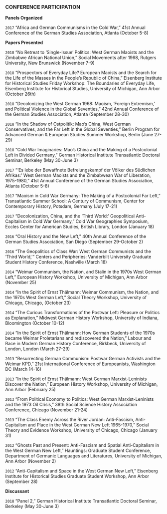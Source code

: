 ### CONFERENCE PARTICIPATION

**Panels Organized**

`2017` “Africa and German Communisms in the Cold War,” 41st Annual Conference of the German Studies Association, Atlanta (October 5-8)

**Papers Presented**

`2018` “No Retreat to ‘Single-Issue’ Politics: West German Maoists and the Zimbabwe African National Union,” Social Movements after 1968, Rutgers University, New Brunswick (November 7-9)

`2018` “Prospectors of Everyday Life? European Maoists and the Search for the Life of the Masses in the People’s Republic of China,” Eisenberg Institute for Historical Studies Friday Workshop: The Boundaries of Everyday Life, Eisenberg Institute for Historical Studies, University of Michigan, Ann Arbor (October 26th)

`2018` “Decolonizing the West German 1968: Maoism, ‘Foreign Extremism,’ and Political Violence in the Global Seventies,” 42nd Annual Conference of the German Studies Association, Atlanta (September 28-30)

`2018` “In the Shadow of Ostpolitik: Mao’s China, West German Conservatives, and the Far Left in the Global Seventies,” Berlin Program for Advanced German & European Studies Summer Workshop, Berlin (June 27-29)

`2018` “Cold War Imaginaries: Mao’s China and the Making of a Postcolonial
Left in Divided Germany,” German Historical Institute Transatlantic Doctoral Seminar, Berkeley (May 30-June 3)

`2017` “‘Es lebe der Bewaffnete Befreiungskampf der Völker des Südlichen Afrikas:’ West German Maoists and the Zimbabwean War of Liberation, 1975-1980,” 41st Annual Conference of the German Studies Association, Atlanta (October 5-8)

`2017` “Maoism in Cold War Germany: The Making of a Postcolonial Far Left,” Transatlantic Summer School: A Century of Communism, Center for Contemporary History, Potsdam, Germany (July 17-21)

`2017` “Decolonization, China, and the ‘Third World:’ Geopolitical Anti-Capitalism in Cold War Germany,” Cold War Geographies Symposium, Eccles Center for American Studies, British Library, London (January 18)

`2016` “Oral History and the New Left,” 40th Annual Conference of the German Studies Association, San Diego (September 29-October 2)

`2016` “The Geopolitics of Class War: West German Communists and the ‘Third World,’” Centers and Peripheries: Vanderbilt University Graduate Student History Conference, Nashville (March 18)

`2014` “Weimar Communism, the Nation, and Stalin in the 1970s West German Left,” European History Workshop, University of Michigan, Ann Arbor (November 25)

`2014` “In the Spirit of Ernst Thälmann: Weimar Communism, the Nation, and the 1970s West German Left,” Social Theory Workshop, University of Chicago, Chicago, (October 23)

`2014` “The Curious Transformations of the Postwar Left: Pleasure or Politics as Explanation,” Midwest German History Workshop, University of Indiana, Bloomington (October 10-12)

`2014` “In the Spirit of Ernst Thälmann: How German Students of the 1970s became Weimar Proletarians and rediscovered the Nation,” Labour and Race in Modern German History Conference, Birkbeck, University of London, London (March 27-29)

`2013` “Resurrecting German Communism: Postwar German Activists and the Weimar KPD,” 21st International Conference of Europeanists, Washington DC (March 14-16)

`2013` “In the Spirit of Ernst Thälmann: West German Marxist-Leninists Discover the Nation,” European History Workshop, University of Michigan, Ann Arbor (February 25)

`2013` “From Political Economy to Politics: West German Marxist-Leninists and the 1973 Oil Crisis,” 38th Social Science History Association Conference, Chicago (November 21-24)

`2013` “The Class Enemy Across the River Jordan: Anti-Fascism, Anti-Capitalism and Place in the West German New Left 1965-1970,” Social Theory and Evidence Workshop,  University of Chicago, Chicago (January 31)

`2012` “Ghosts Past and Present: Anti-Fascism and Spatial Anti-Capitalism in the West German New Left,” Hauntings: Graduate Student Conference, Department of Germanic Languages and Literatures, University of Michigan, Ann Arbor (November 2)

`2012` “Anti-Capitalism and Space in the West German New Left,” Eisenberg Institute for Historical Studies Graduate Student Workshop, Ann Arbor (September 28) 

**Discussant**

`2018` “Panel 2,” German Historical Institute Transatlantic Doctoral Seminar, Berkeley (May 30-June 3)
